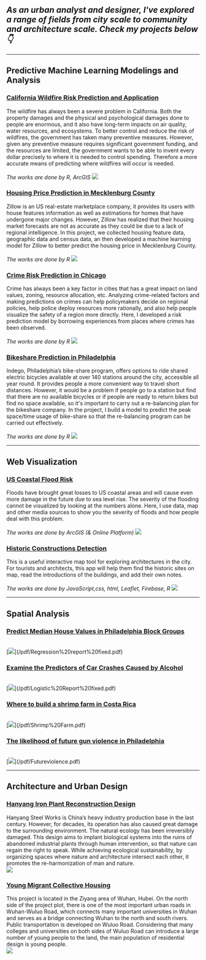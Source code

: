 ## *As an urban analyst and designer, I've explored a range of fields from city scale to community and architecture scale. Check my projects below👇*

------------------------------------------------------------------------

## Predictive Machine Learning Modelings and Analysis

### [California Wildfire Risk Prediction and Application](/pdf/California_wildfire.html) 
The wildfire has always been a severe problem in California. Both the property damages and the physical and psychological damages done to people are enormous, and it also have long-term impacts on air quality, water resources, and ecosystems. To better control and reduce the risk of wildfires, the government has taken many preventive measures. However, given any preventive measure requires significant government funding, and the resources are limited, the government wants to be able to invent every dollar precisely to where it is needed to control spending. Therefore a more accurate means of predicting where wildfires will occur is needed.
<br>
<br><i> The works are done by R, ArcGIS </i>
[<img src="images/for computer2.png?raw=true"/>](/pdf/California_wildfire.html)

### [Housing Price Prediction in Mecklenburg County](/pdf/HousingPrice.html) 
Zillow is an US real-estate marketplace company, it provides its users with house features information as well as estimations for homes that have undergone major changes. However, Zillow has realized that their housing market forecasts are not as accurate as they could be due to a lack of regional intelligence. In this project, we collected housing feature data, geographic data and census data, an then developed a machine learning model for Zillow to better predict the housing price in Mecklenburg County.
<br>
<br><i> The works are done by R </i>
[<img src="images/HousingPrice.png?raw=true"/>](/pdf/HousingPrice.html)

### [Crime Risk Prediction in Chicago](/pdf/HW3_Crime_Prediction.html) 
Crime has always been a key factor in cities that has a great impact on land values, zoning, resource allocation, etc. Analyzing crime-related factors and making predictions on crimes can help policymakers decide on regional policies, help police deploy resources more rationally, and also help people visualize the safety of a region more directly. Here, I developed a risk prediction model by borrowing experiences from places where crimes has been observed.
<br>
<br><i> The works are done by R </i>
[<img src="images/crimerisk.png?raw=true"/>](/pdf/HW3_Crime_Prediction.html)

### [Bikeshare Prediction in Philadelphia](/pdf/Bikeshbare.html)
Indego, Philadelphia’s bike-share program, offers options to ride shared electric bicycles available at over 140 stations around the city, accessible all year round. It provides people a more convenient way to travel short distances. However, it would be a problem if people go to a station but find that there are no available bicycles or if people are ready to return bikes but find no space available, so it's important to carry out a re-balancing plan for the bikeshare company. In the project, I build a model to predict the peak space/time usage of bike-share so that the re-balancing program can be carried out effectively.
<br>
<br><i> The works are done by R </i>
[<img src="images/Bikeshare.gif?raw=true"/>](/pdf/Bikeshbare.html)

------------------------------------------------------------------------

## Web Visualization

### [US Coastal Flood Risk](https://storymaps.arcgis.com/stories/2ed153635dfc46a0a99c4bd4b62e6e92) 
Floods have brought great losses to US coastal areas and will cause even more damage in the future due to sea level rise. The severity of the flooding cannot be visualized by looking at the numbers alone. Here, I use data, map and other media sources to show you the severity of floods and how people deal with this problem.
<br>
<br><i> The works are done by ArcGIS (& Online Platform) </i>
[<img src="images/floodrisk.png?raw=true"/>](https://storymaps.arcgis.com/stories/2ed153635dfc46a0a99c4bd4b62e6e92)

### [Historic Constructions Detection](https://yuewendai.github.io/final-project/site//) 
This is a useful interactive map tool for exploring architectures in the city. For tourists and architects, this app will help them find the historic sites on map, read the introductions of the buildings, and add their own notes.
<br>
<br><i> The works are done by JavaScript,css, html, Leaflet, Firebase, R </i>
[<img src="images/js.png?raw=true"/>](https://yuewendai.github.io/final-project/site//)

------------------------------------------------------------------------

## Spatial Analysis

### [Predict Median House Values in Philadelphia Block Groups](/pdf/Regression%20report%20fixed.pdf) 
<br>
[<img src="images/regression.jpg?raw=true"/>](/pdf/Regression%20report%20fixed.pdf)

### [Examine the Predictors of Car Crashes Caused by Alcohol](/pdf/Logistic%20Report%20fixed.pdf) 
<br>
[<img src="images/carcrashes.jpg?raw=true"/>](/pdf/Logistic%20Report%20fixed.pdf)

### [Where to build a shrimp farm in Costa Rica](/pdf/Shrimp%20Farm.pdf) 
<br>
[<img src="images/Shrimp Farm.png?raw=true"/>](/pdf/Shrimp%20Farm.pdf) 

### [The likelihood of future gun violence in Philadelphia](/pdf/Futureviolence.pdf) 
<br>
[<img src="images/gun.jpg?raw=true"/>](/pdf/Futureviolence.pdf)

------------------------------------------------------------------------

## Architecture and Urban Design

### [Hanyang Iron Plant Reconstruction Design](/pdf/hanyang.pdf)
Hanyang Steel Works is China’s heavy industry production base in the last century. However, for decades, its operation has also caused great damage to the surrounding environment. The natural ecology has been irreversibly damaged. This design aims to implant biological systems into the ruins of abandoned industrial plants through human intervention, so that nature can regain the right to speak. While achieving ecological sustainability, by organizing spaces where nature and architecture intersect each other, it promotes the re-harmonization of man and nature.
<br>
[<img src="images/hanyang.jpg?raw=true"/>](/pdf/hanyang.pdf) 

### [Young Migrant Collective Housing](/pdf/housing.pdf) 
This project is located in the Ziyang area of Wuhan, Hubei. On the north side of the project plot, there is one of the most important urban roads in Wuhan-Wuluo Road, which connects many important universities in Wuhan and serves as a bridge connecting Wuhan to the north and south rivers. Public transportation is developed on Wuluo Road. Considering that many colleges and universities on both sides of Wuluo Road can introduce a large number of young people to the land, the main population of residential design is young people.
<br>
[<img src="images/housing.png?raw=true"/>](/pdf/housing.pdf)
